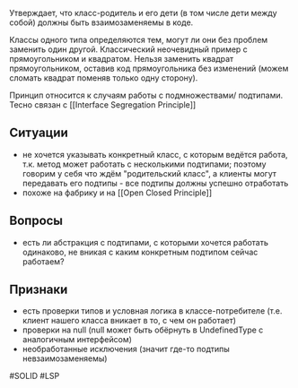 Утверждает,  что класс-родитель и его дети (в том числе дети между собой) должны быть взаимозаменяемы в коде.

Классы одного типа определяются тем, могут ли они без проблем заменить один другой.
Классический неочевидный пример с прямоугольником и квадратом. Нельзя заменить квадрат прямоугольником, оставив код прямоугольника без изменений (можем сломать квадрат поменяв только одну сторону).

Принцип относится к случаям работы с подмножествами/ подтипами.
Тесно связан с [[Interface Segregation Principle]]

## Ситуации

- не хочется указывать конкретный класс, с которым ведётся работа, т.к. метод может работать с несколькими подтипами; поэтому говорим у себя что ждём "родительский класс", а клиенты могут передавать его подтипы - все подтипы должны успешно отработать
- похоже на фабрику и на [[Open Closed Principle]]

## Вопросы

- есть ли абстракция с подтипами, с которыми хочется работать одинаково, не вникая с каким конкретным подтипом сейчас работаем?

## Признаки

- есть проверки типов и условная логика в классе-потребителе (т.е. клиент нашего класса вникает в то, с чем он работает)
- проверки на null (null может быть обёрнуть в UndefinedType с аналогичным интерфейсом)
- необработанные исключения (значит где-то подтипы невзаимозаменяемы)

#SOLID #LSP